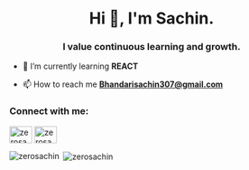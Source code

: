 <h1 align="center">Hi 👋, I'm Sachin.</h1>
<h3 align="center">I value continuous learning and growth.</h3>

- 🌱 I’m currently learning **REACT**

- 📫 How to reach me **Bhandarisachin307@gmail.com**

<h3 align="left">Connect with me:</h3>
<p align="left">
<a href="https://linkedin.com/in/zerosachin" target="blank"><img align="center" src="https://raw.githubusercontent.com/rahuldkjain/github-profile-readme-generator/master/src/images/icons/Social/linked-in-alt.svg" alt="zerosachin" height="30" width="40" /></a>
<a href="https://www.leetcode.com/zerosachin" target="blank"><img align="center" src="https://raw.githubusercontent.com/rahuldkjain/github-profile-readme-generator/master/src/images/icons/Social/leet-code.svg" alt="zerosachin" height="30" width="40" /></a>
</p>


<p><img align="left" src="https://github-readme-stats.vercel.app/api/top-langs?username=zerosachin&show_icons=true&locale=en&layout=compact" alt="zerosachin" /></p>

<p>&nbsp;<img align="center" src="https://github-readme-stats.vercel.app/api?username=zerosachin&show_icons=true&locale=en" alt="zerosachin" /></p>
